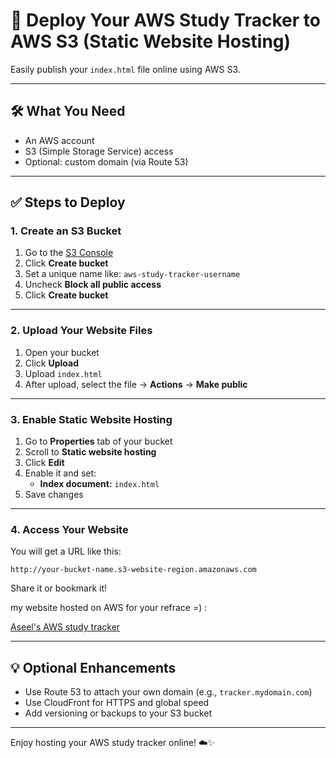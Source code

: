 
# 🚀 Deploy Your AWS Study Tracker to AWS S3 (Static Website Hosting)

Easily publish your `index.html` file online using AWS S3.

---

## 🛠️ What You Need

- An AWS account
- S3 (Simple Storage Service) access
- Optional: custom domain (via Route 53)

---

## ✅ Steps to Deploy

### 1. Create an S3 Bucket

1. Go to the [S3 Console](https://s3.console.aws.amazon.com/s3/)
2. Click **Create bucket**
3. Set a unique name like: `aws-study-tracker-username`
4. Uncheck **Block all public access**
5. Click **Create bucket**

---

### 2. Upload Your Website Files

1. Open your bucket
2. Click **Upload**
3. Upload `index.html`
4. After upload, select the file → **Actions** → **Make public**

---

### 3. Enable Static Website Hosting

1. Go to **Properties** tab of your bucket
2. Scroll to **Static website hosting**
3. Click **Edit**
4. Enable it and set:
   - **Index document:** `index.html`
5. Save changes

---

### 4. Access Your Website

You will get a URL like this:

```
http://your-bucket-name.s3-website-region.amazonaws.com
```

Share it or bookmark it!

my website hosted on AWS for your refrace =) :

[Aseel's AWS study tracker](https://aws-study-tracker-aseelalawadh.s3.us-east-1.amazonaws.com/index.html)

---

## 💡 Optional Enhancements

- Use Route 53 to attach your own domain (e.g., `tracker.mydomain.com`)
- Use CloudFront for HTTPS and global speed
- Add versioning or backups to your S3 bucket

---

Enjoy hosting your AWS study tracker online! ☁️✨
